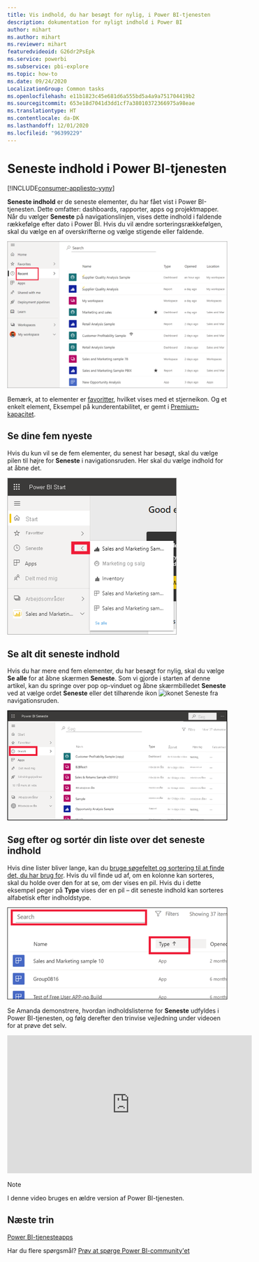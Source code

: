 ```yaml
---
title: Vis indhold, du har besøgt for nylig, i Power BI-tjenesten
description: dokumentation for nyligt indhold i Power BI
author: mihart
ms.author: mihart
ms.reviewer: mihart
featuredvideoid: G26dr2PsEpk
ms.service: powerbi
ms.subservice: pbi-explore
ms.topic: how-to
ms.date: 09/24/2020
LocalizationGroup: Common tasks
ms.openlocfilehash: e11b1823c45e681d6a555bd5a4a9a751704419b2
ms.sourcegitcommit: 653e18d7041d3dd1cf7a38010372366975a98eae
ms.translationtype: HT
ms.contentlocale: da-DK
ms.lasthandoff: 12/01/2020
ms.locfileid: "96399229"
---
```

# <a name="recent-content-in-the-power-bi-service"></a>**Seneste** indhold i Power BI-tjenesten

[!INCLUDE[consumer-appliesto-yyny](../includes/consumer-appliesto-yyny.md)]

**Seneste indhold** er de seneste elementer, du har fået vist i Power BI-tjenesten. Dette omfatter: dashboards, rapporter, apps og projektmapper. Når du vælger **Seneste** på navigationslinjen, vises dette indhold i faldende rækkefølge efter dato i Power BI.  Hvis du vil ændre sorteringsrækkefølgen, skal du vælge en af overskrifterne og vælge stigende eller faldende.


![Vinduet Seneste indhold](./media/end-user-recent/power-bi-recents.png)

Bemærk, at to elementer er [favoritter](end-user-favorite.md), hvilket vises med et stjerneikon. Og et enkelt element, Eksempel på kunderentabilitet, er gemt i [Premium-kapacitet](end-user-license.md).

## <a name="see-your-five-most-recents"></a>Se dine fem nyeste

Hvis du kun vil se de fem elementer, du senest har besøgt, skal du vælge pilen til højre for **Seneste** i navigationsruden.  Her skal du vælge indhold for at åbne det. 

![Pop op-vinduet Seneste indhold](./media/end-user-recent/power-bi-recent-fly-out.png)

## <a name="see-all-of-your-recent-content"></a>Se alt dit seneste indhold

Hvis du har mere end fem elementer, du har besøgt for nylig, skal du vælge **Se alle** for at åbne skærmen **Seneste**. Som vi gjorde i starten af denne artikel, kan du springe over pop op-vinduet og åbne skærmbilledet **Seneste** ved at vælge ordet **Seneste** eller det tilhørende ikon ![ikonet Seneste](./media/end-user-recent/power-bi-icon.png) fra navigationsruden.

![vis alt det nylige indhold](./media/end-user-recent/power-bi-admin-recent.png)


## <a name="search-and-sort-your-list-of-recent-content"></a>Søg efter og sortér din liste over det seneste indhold

Hvis dine lister bliver lange, kan du [bruge søgefeltet og sortering til at finde det, du har brug for](end-user-search-sort.md). Hvis du vil finde ud af, om en kolonne kan sorteres, skal du holde over den for at se, om der vises en pil. Hvis du i dette eksempel peger på **Type** vises der en pil – dit seneste indhold kan sorteres alfabetisk efter indholdstype. 

![Skærmbillede, hvor både søgefeltet og sorteringspilen vises](./media/end-user-recent/power-bi-recent-sort-search.png)

Se Amanda demonstrere, hvordan indholdslisterne for **Seneste** udfyldes i Power BI-tjenesten, og følg derefter den trinvise vejledning under videoen for at prøve det selv.

<iframe width="560" height="315" src="https://www.youtube.com/embed/G26dr2PsEpk" frameborder="0" allowfullscreen></iframe>

> [!NOTE]
> I denne video bruges en ældre version af Power BI-tjenesten.

<!--
## Actions available from the **Recent** content list
The actions available to you will depend on the settings assigned by the content *designer*. Some of your options may include:
* Select the star icon to [favorite a dashboard, report, or app](end-user-favorite.md) ![star icon](./media/end-user-shared-with-me/power-bi-star-icon.png).
* Some dashboards and reports can be re-shared  ![share icon](./media/end-user-shared-with-me/power-bi-share-icon-new.png).
* [Open the report in Excel](end-user-export.md) ![export to Excel icon](./media/end-user-shared-with-me/power-bi-excel.png) 
* [View insights](end-user-insights.md) that Power BI finds in the data ![insights icon](./media/end-user-shared-with-me/power-bi-insights.png). -->





## <a name="next-steps"></a>Næste trin
[Power BI-tjenesteapps](end-user-apps.md)

Har du flere spørgsmål? [Prøv at spørge Power BI-community'et](https://community.powerbi.com/)

